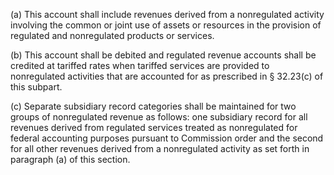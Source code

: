 (a) This account shall include revenues derived from a nonregulated activity involving the common or joint use of assets or resources in the provision of regulated and nonregulated products or services.

(b) This account shall be debited and regulated revenue accounts shall be credited at tariffed rates when tariffed services are provided to nonregulated activities that are accounted for as prescribed in § 32.23(c) of this subpart.

(c) Separate subsidiary record categories shall be maintained for two groups of nonregulated revenue as follows: one subsidiary record for all revenues derived from regulated services treated as nonregulated for federal accounting purposes pursuant to Commission order and the second for all other revenues derived from a nonregulated activity as set forth in paragraph (a) of this section.

